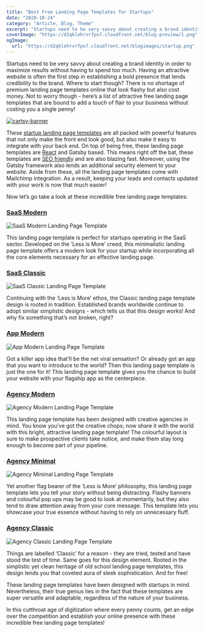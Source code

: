 ```yaml
---
title: "Best Free Landing Page Templates for Startups"
date: "2020-10-24"
category: "Article, Blog, Theme"
excerpt: "Startups need to be very savvy about creating a brand identity in order to maximize results without having to spend too much. Having an attractive website is often the first step in establishing a bold presence that lends credibility to the brand. Where to start though? There is no shortage of premium landing page templates"
coverImage: "https://d2qklehrvrfpx7.cloudfront.net/blog-preview/1.png"
ogImage:
  url: "https://d2qklehrvrfpx7.cloudfront.net/blogimages/startup.png"
---
```


Startups need to be very savvy about creating a brand identity in order to maximize results without having to spend too much. Having an attractive website is often the first step in establishing a bold presence that lends credibility to the brand. Where to start though? There is no shortage of premium landing page templates online that look flashy but also cost money. Not to worry though - here’s a list of attractive free landing page templates that are bound to add a touch of flair to your business without costing you a single penny!

[![cartsy-banner](https://d2qklehrvrfpx7.cloudfront.net/blogimages/cartsy-banner.jpg)](https://bit.ly/cartsyTheme)

These [startup landing page templates](https://startuplanding.redq.io/) are all packed with powerful features that not only make the front end look good, but also make it easy to integrate with your back end. On top of being free, these landing page templates are [React](https://redq.io/blog/best-react-native-blogs/) and Gatsby based. This means right off the bat, these templates are [SEO friendly](https://redq.io/blog/how-to-rank-your-website-and-business/) and are also blazing fast. Moreover, using the Gatsby framework also lends an additional security element to your website. Aside from these, all the landing page templates come with Mailchimp integration. As a result, keeping your leads and contacts updated with your work is now that much easier!

Now let’s go take a look at these incredible free landing page templates:

### [**SaaS Modern**](https://startup-saas-modern.vercel.app/)

![SaaS Modern Landing Page Template](https://s3.amazonaws.com/redqteam.com/startupio/saas-moden.png)

This landing page template is perfect for startups operating in the SaaS sector. Developed on the ‘Less is More’ creed, this minimalistic landing page template offers a modern look for your startup while incorporating all the core elements necessary for an effective landing page.

### [**SaaS Classic** ](https://startup-saas-classic.vercel.app/)

![SaaS Classic Landing Page Template](https://s3.amazonaws.com/redqteam.com/startupio/saas-classic.png)

Continuing with the ‘Less is More’ ethos, the Classic landing page template design is rooted in tradition. Established brands worldwide continue to adopt similar simplistic designs - which tells us that this design works! And why fix something that’s not broken, right?

### [**App Modern**](https://startup-app-modern.vercel.app/)

![App Modern Landing Page Template](https://s3.amazonaws.com/redqteam.com/startupio/app-modern.png)

Got a killer app idea that’ll be the net viral sensation? Or already got an app that you want to introduce to the world? Then this landing page template is just the one for it! This landing page template gives you the chance to build your website with your flagship app as the centerpiece.

### [**Agency Modern**](https://startup-agency-modern.vercel.app/)

![Agency Modern Landing Page Template](https://s3.amazonaws.com/redqteam.com/startupio/agency-modern.png)

This landing page template has been designed with creative agencies in mind. You know you’ve got the creative chops; now share it with the world with this bright, attractive landing page template! The colourful layout is sure to make prospective clients take notice, and make them stay long enough to become part of your pipeline.

### [**Agency Minimal**](https://startup-agency-minimal.vercel.app/)

![Agency Minimal Landing Page Template](https://s3.amazonaws.com/redqteam.com/startupio/agency-minimal.png)

Yet another flag bearer of the ‘Less is More’ philosophy, this landing page template lets you tell your story without being distracting. Flashy banners and colourful pop ups may be good to look at momentarily, but they also tend to draw attention away from your core message. This template lets you showcase your true essence without having to rely on unnecessary fluff.

###

### [**Agency Classic**](https://startup-agency-classic.vercel.app/)

![Agency Classic Landing Page Template](https://s3.amazonaws.com/redqteam.com/startupio/agency-classic.png)

Things are labelled ‘Classic’ for a reason - they are tried, tested and have stood the test of time. Same goes for this design element. Rooted in the simplistic yet clean heritage of old school landing page templates, this design lends you that coveted aura of sleek sophistication. And for free!

These landing page templates have been designed with startups in mind. Nevertheless, their true genius lies in the fact that these templates are super versatile and adaptable, regardless of the nature of your business.

In this cutthroat age of digitization where every penny counts, get an edge over the competition and establish your online presence with these incredible free landing page templates!
